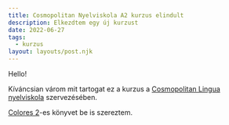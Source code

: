 ```yaml
---
title: Cosmopolitan Nyelviskola A2 kurzus elindult
description: Elkezdtem egy új kurzust
date: 2022-06-27
tags:
  - kurzus
layout: layouts/post.njk
---
```


Hello!

Kíváncsian várom mit tartogat ez a kurzus a [Cosmopolitan Lingua nyelviskola](https://www.cosmopolitan-lingua.hu/tanfolyam/spanyol-nyelvtanfolyam) szervezésében.

[Colores 2](https://moly.hu/konyvek/nagy-erika-seres-krisztina-ana-orenga-portoles-colores-spanyol-nyelvkonyv-2)-es könyvet be is szereztem.
